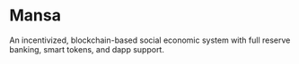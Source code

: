 # Mansa
An incentivized, blockchain-based social economic system with full reserve banking, smart tokens, and dapp support. 

